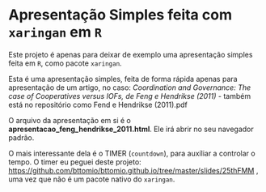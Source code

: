 # Apresentação Simples feita com `xaringan` em `R`

Este projeto é apenas para deixar de exemplo uma apresentação simples feita em `R`, como pacote `xaringan`. 

Esta é uma apresentação simples, feita de forma rápida apenas para apresentação de um artigo, no caso: 
_Coordination and Governance: The case of Cooperatives versus IOFs, de Feng e Hendrikse (2011)_ - também está no repositório como Fend e Hendrikse (2011).pdf

O arquivo da apresentação em si é o **apresentacao_feng_hendrikse_2011.html**. Ele irá abrir no seu navegador padrão.

O mais interessante dela é o TIMER (`countdown`), para auxíliar a controlar o tempo.
O timer eu peguei deste projeto: https://github.com/bttomio/bttomio.github.io/tree/master/slides/25thFMM , uma vez que não é um pacote nativo do `xaringan`.
